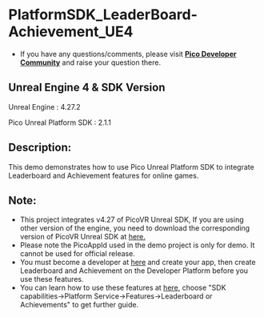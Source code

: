 # PlatformSDK_LeaderBoard-Achievement_UE4
- If you have any questions/comments, please visit [**Pico Developer Community**](https://developer-global.pico-interactive.com/community) and raise your question there.

## Unreal Engine 4 & SDK Version
Unreal Engine : 4.27.2

Pico Unreal Platform SDK : 2.1.1


## Description:
This demo demonstrates how to use Pico Unreal Platform SDK to integrate Leaderboard and Achievement features for online games.

## Note:
- This project integrates v4.27 of PicoVR Unreal SDK, If you are using other version of the engine, you need to download the corresponding version of PicoVR Unreal SDK at [here.](https://developer.pico-interactive.com/sdk/index?id=5)
- Please note the PicoAppId used in the demo project is only for demo. It cannot be used for official release.
- You must become a developer at [here](https://developer-global.pico-interactive.com/) and create your app, then create Leaderboard and Achievement on the Developer Platform before you use these features.
- You can learn how to use these features at [here](https://developer-cn.pico-interactive.com/document/ue4), choose "SDK capabilities->Platform Service->Features->Leaderboard or Achievements" to get further guide.
